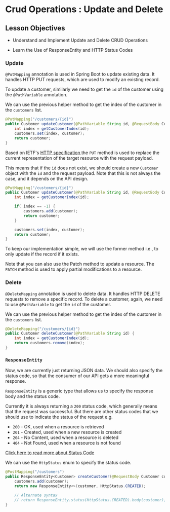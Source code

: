 # Crud Operations : Update and Delete

## Lesson Objectives

- Understand and Implement Update and Delete CRUD Operations

- Learn the Use of ResponseEntity and HTTP Status Codes


### Update

`@PutMapping` annotation is used in Spring Boot to update existing data. It handles HTTP PUT requests, which are used to modify an existing record.

To update a customer, similarly we need to get the `id` of the customer using the `@PathVariable` annotation.

We can use the previous helper method to get the index of the customer in the `customers` list.

```java
@PutMapping("/customers/{id}")
public Customer updateCustomer(@PathVariable String id, @RequestBody Customer customer) {
    int index = getCustomerIndex(id);
    customers.set(index, customer);
    return customer;
}
```

Based on IETF's <a href="https://tools.ietf.org/html/rfc7231#section-4.3.4" target="_blank"> HTTP specification
</a> the `PUT` method is used to replace the current representation of the target resource with the request payload.

This means that if the `id` does not exist, we should create a new `Customer` object with the `id` and the request payload. Note that this is not always the case, and it depends on the API design.

```java
@PutMapping("/customers/{id}")
public Customer updateCustomer(@PathVariable String id, @RequestBody Customer customer) {
    int index = getCustomerIndex(id);

    if( index == -1) {
        customers.add(customer);
        return customer;
    }

    customers.set(index, customer);
    return customer;
}
```

To keep our implementation simple, we will use the former method i.e., to only update if the record if it exists.

Note that you can also use the Patch method to update a resource. The `PATCH` method is used to apply partial modifications to a resource.

### Delete

`@DeleteMapping` annotation is used to delete data. It handles HTTP DELETE requests to remove a specific record.
To delete a customer, again, we need to use `@PathVariable` to get the `id` of the customer.

We can use the previous helper method to get the index of the customer in the `customers` list.

```java
@DeleteMapping("/customers/{id}")
public Customer deleteCustomer(@PathVariable String id) {
    int index = getCustomerIndex(id);
    return customers.remove(index);
}
```

### `ResponseEntity`

Now, we are currently just returning JSON data. We should also specify the status code, so that the consumer of our API gets a more meaningful response.

`ResponseEntity` is a generic type that allows us to specify the response body and the status code.

Currently it is always returning a `200` status code, which generally means that the request was successful. But there are other status codes that we should use to indicate the status of the request e.g.

- `200` - OK, used when a resource is retrieved
- `201` - Created, used when a new resource is created
- `204` - No Content, used when a resource is deleted
- `404` - Not Found, used when a resource is not found

<a href="https://developer.mozilla.org/en-US/docs/Web/HTTP/Status" target = "_blank">Click here to read more about Status Code </a>

We can use the `HttpStatus` enum to specify the status code.

```java
@PostMapping("/customers")
public ResponseEntity<Customer> createCustomer(@RequestBody Customer customer) {
    customers.add(customer);
    return new ResponseEntity<>(customer, HttpStatus.CREATED);

    // Alternate syntax
    // return ResponseEntity.status(HttpStatus.CREATED).body(customer);
}
```